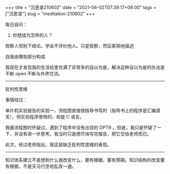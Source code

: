 +++
title = "沉思录210602"
date = "2021-06-02T07:39:17+08:00"
tags = ["沉思录"]
slug = "meditation-210602"
+++

每日自问：

1. 你想成为怎样的人？

观察人但别下结论。学会不评价他人。只是观察，然后客观地描述

自我由哪些部分构成

我现在才发现我的生活给里充满了非常多的自以为是，解决这种自以为是的办法是不断 open 不断与外界交流。

---

批判性思维

事情经过：

单片机实验报告的实验一，流程图直接按指导书写的（指导书上的程序是汇编语言），但实验程序使用的，却是 C 语言。

我画流程图时怀疑过，遇到了程序中没有出现的 DPTR 。但是，我只是怀疑了一下，并没有进一步思考。我当时只是想尽快写完报告，把它交给老师而已。

此次，经过老师指出，我这是缺乏批判性思维的表现。

---

知识体系建立不是想到什么就改变什么，要有根据，要有预期。知识结构的改变要有根据，不是天马行空地乱改一通。
